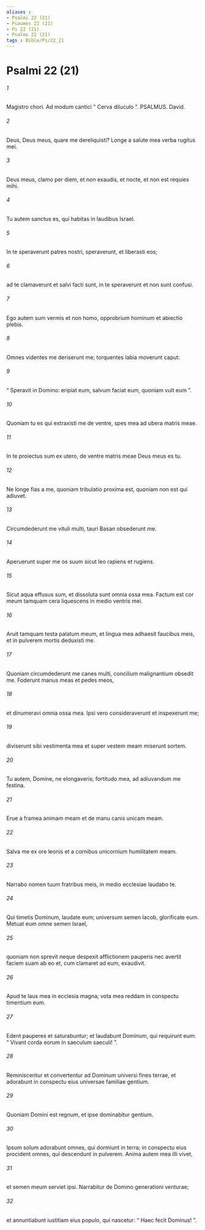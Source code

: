 ```yaml
---
aliases : 
- Psalmi 22 (21)
- Psaumes 22 (21)
- Ps 22 (21)
- Psalms 22 (21)
tags : Bible/Ps/22_21
---
```


# Psalmi 22 (21)

###### 1
Magistro chori. Ad modum cantici " Cerva diluculo ". PSALMUS. David.
###### 2
Deus, Deus meus, quare me dereliquisti? Longe a salute mea verba rugitus mei.
###### 3
Deus meus, clamo per diem, et non exaudis, et nocte, et non est requies mihi.
###### 4
Tu autem sanctus es, qui habitas in laudibus Israel.
###### 5
In te speraverunt patres nostri, speraverunt, et liberasti eos;
###### 6
ad te clamaverunt et salvi facti sunt, in te speraverunt et non sunt confusi.
###### 7
Ego autem sum vermis et non homo, opprobrium hominum et abiectio plebis.
###### 8
Omnes videntes me deriserunt me; torquentes labia moverunt caput:
###### 9
“ Speravit in Domino: eripiat eum, salvum faciat eum, quoniam vult eum ”.
###### 10
Quoniam tu es qui extraxisti me de ventre, spes mea ad ubera matris meae.
###### 11
In te proiectus sum ex utero, de ventre matris meae Deus meus es tu.
###### 12
Ne longe fias a me, quoniam tribulatio proxima est, quoniam non est qui adiuvet.
###### 13
Circumdederunt me vituli multi, tauri Basan obsederunt me.
###### 14
Aperuerunt super me os suum sicut leo rapiens et rugiens.
###### 15
Sicut aqua effusus sum, et dissoluta sunt omnia ossa mea. Factum est cor meum tamquam cera liquescens in medio ventris mei.
###### 16
Aruit tamquam testa palatum meum, et lingua mea adhaesit faucibus meis, et in pulverem mortis deduxisti me.
###### 17
Quoniam circumdederunt me canes multi, concilium malignantium obsedit me. Foderunt manus meas et pedes meos,
###### 18
et dinumeravi omnia ossa mea. Ipsi vero consideraverunt et inspexerunt me;
###### 19
diviserunt sibi vestimenta mea et super vestem meam miserunt sortem.
###### 20
Tu autem, Domine, ne elongaveris; fortitudo mea, ad adiuvandum me festina.
###### 21
Erue a framea animam meam et de manu canis unicam meam.
###### 22
Salva me ex ore leonis et a cornibus unicornium humilitatem meam.
###### 23
Narrabo nomen tuum fratribus meis, in medio ecclesiae laudabo te.
###### 24
Qui timetis Dominum, laudate eum; universum semen Iacob, glorificate eum. Metuat eum omne semen Israel,
###### 25
quoniam non sprevit neque despexit afflictionem pauperis nec avertit faciem suam ab eo et, cum clamaret ad eum, exaudivit.
###### 26
Apud te laus mea in ecclesia magna; vota mea reddam in conspectu timentium eum.
###### 27
Edent pauperes et saturabuntur; et laudabunt Dominum, qui requirunt eum: “ Vivant corda eorum in saeculum saeculi! ”.
###### 28
Reminiscentur et convertentur ad Dominum universi fines terrae, et adorabunt in conspectu eius universae familiae gentium.
###### 29
Quoniam Domini est regnum, et ipse dominabitur gentium.
###### 30
Ipsum solum adorabunt omnes, qui dormiunt in terra; in conspectu eius procident omnes, qui descendunt in pulverem. Anima autem mea illi vivet,
###### 31
et semen meum serviet ipsi. Narrabitur de Domino generationi venturae;
###### 32
et annuntiabunt iustitiam eius populo, qui nascetur: “ Haec fecit Dominus! ”.
